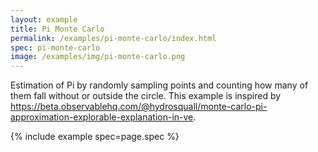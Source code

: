 ```yaml
---
layout: example
title: Pi Monte Carlo
permalink: /examples/pi-monte-carlo/index.html
spec: pi-monte-carlo
image: /examples/img/pi-monte-carlo.png
---
```


Estimation of Pi by randomly sampling points and counting how many of them fall without or outside the circle. This example is inspired by https://beta.observablehq.com/@hydrosquall/monte-carlo-pi-approximation-explorable-explanation-in-ve. 

{% include example spec=page.spec %}
